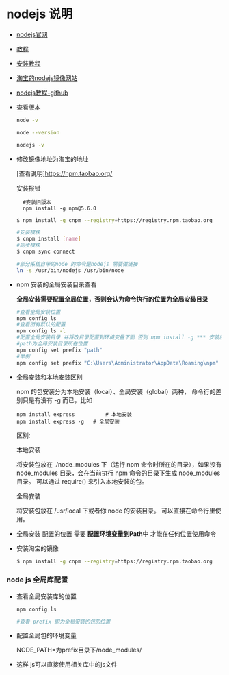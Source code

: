 # nodejs 说明

- [nodejs官网](http://nodejs.cn/)

- [教程](http://www.runoob.com/nodejs/nodejs-tutorial.html)

- [安装教程](http://www.runoob.com/nodejs/nodejs-install-setup.html)


- [淘宝的nodejs镜像网站](https://npm.taobao.org/)

- [nodejs教程-github](https://github.com/tuture-dev/nodejs-roadmap)

- 查看版本

    ```sh
    node -v 

    node --version

    nodejs -v
    ```

- 修改镜像地址为淘宝的地址

    [查看说明]https://npm.taobao.org/

    安装报错

        #安装旧版本
        npm install -g npm@5.6.0

    ```sh
    $ npm install -g cnpm --registry=https://registry.npm.taobao.org

    #安装模块
    $ cnpm install [name]
    #同步模块
    $ cnpm sync connect

    #部分系统自带的node 的命令是nodejs 需要做链接
    ln -s /usr/bin/nodejs /usr/bin/node
    ```

- npm 安装的全局安装目录查看


    **全局安装需要配置全局位置，否则会认为命令执行的位置为全局安装目录**
    
    ```sh
    #查看全局安装位置
    npm config ls
    #查看所有默认的配置
    npm config ls -l
    #配置全局安装目录 并将改目录配置到环境变量下面 否则 npm install -g *** 安装后不能全局使用
    #path为全局安装目录所在位置
    npm config set prefix "path"
    #举例
    npm config set prefix "C:\Users\Administrator\AppData\Roaming\npm"
    ```
- 全局安装和本地安装区别

    npm 的包安装分为本地安装（local）、全局安装（global）两种，
    命令行的差别只是有没有 -g 而已，比如
    ```shell
    npm install express          # 本地安装
    npm install express -g   # 全局安装
    ```
    区别:

    本地安装
    
    将安装包放在 ./node_modules 下（运行 npm 命令时所在的目录），如果没有 node_modules 目录，会在当前执行 npm 命令的目录下生成 node_modules 目录。
    可以通过 require() 来引入本地安装的包。
    
    全局安装
    
    将安装包放在 /usr/local 下或者你 node 的安装目录。
    可以直接在命令行里使用。

- 全局安装 配置的位置 需要 **配置环境变量到Path中** 才能在任何位置使用命令


- 安装淘宝的镜像

    ```sh
    $ npm install -g cnpm --registry=https://registry.npm.taobao.org
    ```

### node js 全局库配置

- 查看全局安装库的位置

    ```sh
    npm config ls

    #查看 prefix 即为全局安装的包的位置
    ```

- 配置全局包的环境变量

    NODE_PATH=为prefix目录下/node_modules/

- 这样 js可以直接使用相关库中的js文件